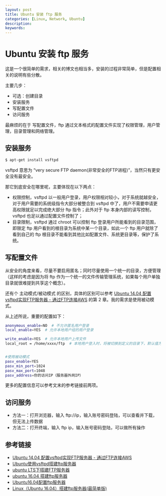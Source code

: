 ```yaml
---
layout: post
title: Ubuntu 安装 ftp 服务
categories: [Linux, Network, Ubuntu]
description:
keywords: 
---
```


# Ubuntu 安装 ftp 服务

这是一个很简单的需求，相关的博文也相当多，安装的过程非常简单，但是配置相关的说明有些分散。

主要几步：

- 可选：创建目录
- 安装服务
- 写配置文件
- 访问服务

最麻烦的在于 写配置文件，ftp 通过文本格式的配置文件实现了权限管理，用户管理，目录管理和网络管理。

## 安装服务

```sh
$ apt-get install vsftpd
```

vsftpd 意思为 “very secure FTP daemon(非常安全的FTP进程)”，当然只有更安全没有最安全。

那它到底安全在哪里呢，主要体现在以下两点：

- 权限控制，vsftpd 以一般用户登录，用户权限相对较小，对于系统就越安全，对于用户需要的系统级指令大部分被整合到 vsftpd 中了，用户不需要申请更高权限就足以完成绝大部分 ftp 指令；此外对于 ftp 本身内部的读写控制，vsftpd 也足以通过配置文件控制了；
- 目录限制，vsftpd 通过 chroot 可以控制 ftp 登录用户所能看到的目录范围，即限定 ftp 用户看到的根目录为系统中某一个目录，如此一个 ftp 用户就除了看到自己的 ftp 根目录不能看到其他比如配置文件、系统更目录等，保护了系统。

## 写配置文件

从安全的角度来看，尽量不要启用匿名；同时尽量使用一个统一的目录，方便管理（这样的考虑是因为将 ftp 作为一个统一的文件传输管理系统，如果每个用户单独目录就很难提到共享这个概念）。

还有个 主动模式/被动模式 的区别，具体的区别可以参考 [Ubuntu 14.04 配置vsftpd实现FTP服务器 - 通过FTP连接AWS](https://www.jianshu.com/p/9ea295f9e513) 的第 2 章。我的需求是使用被动模式。

从上述所说，重要的配置如下：

```sh
anonymous_enable=NO  # 不允许匿名用户登录
local_enable=YES  # 允许本地用户组的用户登录

write_enable=YES  # 允许本地用户上传文件
local_root = /home/xxxx/ftp  # 本地用户登入时，将被切换到定义的目录下，默认值为各用户的家目录，通过这个指定目录，该目录需要手动创建


#使用被动模式
pasv_enable=YES
pasv_min_port=1024
pasv_max_port=1048
pasv_address=你的访问IP（服务器外网IP）
```

更多的配置信息可以参考文末的参考链接前两项。

## 访问服务

- 方法一：打开浏览器，输入 ftp://ip，输入账号密码登陆，可以查看并下载，但无法上传数据
- 方法二：打开终端，输入 ftp ip，输入账号密码登陆，可以做所有操作

## 参考链接

- [Ubuntu 14.04 配置vsftpd实现FTP服务器 - 通过FTP连接AWS](https://www.jianshu.com/p/9ea295f9e513)
- [Ubuntu使用vsftpd搭建ftp服务器](https://cndaqiang.github.io/2017/09/27/ubuntu-vsftps/)
- [ubuntu LTS下搭建FTP服务器](https://www.jianshu.com/p/d8e43ed427cc)
- [ubuntu 16.04 搭建ftp服务器](https://blog.csdn.net/lj402159806/article/details/78209103)
- [Ubuntu16.04配置ftp服务器](https://blog.csdn.net/yehuohan/article/details/51864863)
- [Linux（Ubuntu 16.04）搭建ftp服务器(最简单版)](https://blog.csdn.net/null_qiao/article/details/76919234)
